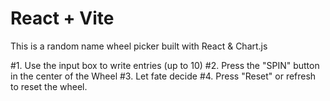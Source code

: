 # React + Vite

This is a random name wheel picker built with React & Chart.js

#1. Use the input box to write entries (up to 10)
#2. Press the "SPIN" button in the center of the Wheel
#3. Let fate decide
#4. Press "Reset" or refresh to reset the wheel.
